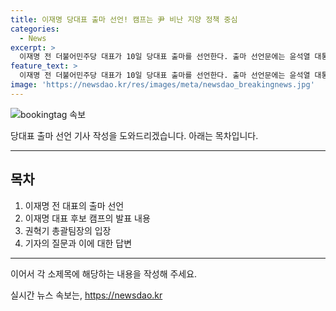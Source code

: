 ```yaml
---
title: 이재명 당대표 출마 선언! 캠프는 尹 비난 지양 정책 중심
categories:
  - News
excerpt: >
  이재명 전 더불어민주당 대표가 10일 당대표 출마를 선언한다. 출마 선언문에는 윤석열 대통령에 대한 지적보다는 정책 대안에 중점을 두겠다고 밝혔으며, 국가 위기 극복과 새로운 경제 성장을 통한 민생회복을 약속할 예정이다. 권혁기 총괄팀장은 국민의힘 전당대회 후보들의 정치 공세와는 달리 차별화하고, 미래 지향적 대안 제시를 발표할 예정이라고 밝혔다. 또한, 권혁기 총괄팀장은 당헌·당규에 현역 의원과 지역위원장은 캠프에서 보직을 못 맞게 돼 있다며 대표 옆에서 일하는 사람들은 캠프에서 보직을 못 맞게 되었다고 전했다.
feature_text: >
  이재명 전 더불어민주당 대표가 10일 당대표 출마를 선언한다. 출마 선언문에는 윤석열 대통령에 대한 지적보다는 정책 대안에 중점을 두겠다고 밝혔으며, 국가 위기 극복과 새로운 경제 성장을 통한 민생회복을 약속할 예정이다. 권혁기 총괄팀장은 국민의힘 전당대회 후보들의 정치 공세와는 달리 차별화하고, 미래 지향적 대안 제시를 발표할 예정이라고 밝혔다. 또한, 권혁기 총괄팀장은 당헌·당규에 현역 의원과 지역위원장은 캠프에서 보직을 못 맞게 돼 있다며 대표 옆에서 일하는 사람들은 캠프에서 보직을 못 맞게 되었다고 전했다.
image: 'https://newsdao.kr/res/images/meta/newsdao_breakingnews.jpg'
---
```


<p><img src="https://newsdao.kr/res/images/meta/newsdao_breakingnews.jpg" alt="bookingtag 속보" /></p>

<p>당대표 출마 선언 기사 작성을 도와드리겠습니다. 아래는 목차입니다.</p>

<hr />

<h2 data-ke-size="size26">목차</h2>

<ol>
<li>이재명 전 대표의 출마 선언</li>
<li>이재명 대표 후보 캠프의 발표 내용</li>
<li>권혁기 총괄팀장의 입장</li>
<li>기자의 질문과 이에 대한 답변</li>
</ol>

<hr />

<p>이어서 각 소제목에 해당하는 내용을 작성해 주세요.</p>
실시간 뉴스 속보는, <a href="https://newsdao.kr" rel="dofollow">https://newsdao.kr</a>


